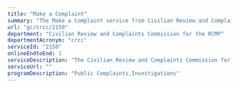 ```yaml
---
title: "Make a Complaint"
summary: "The Make a Complaint service from Civilian Review and Complaints Commission for the RCMP is available end-to-end online, according to the GC Service Inventory."
url: "gc/crcc/2150"
department: "Civilian Review and Complaints Commission for the RCMP"
departmentAcronym: "crcc"
serviceId: "2150"
onlineEndtoEnd: 1
serviceDescription: "The Civilian Review and Complaints Commission for the RCMP is an independent agency that reviews complaints madey by the public about the on-duty conduct of RCMP members"
serviceUrl: ""
programDescription: "Public Complaints,Investigations"
---
```

